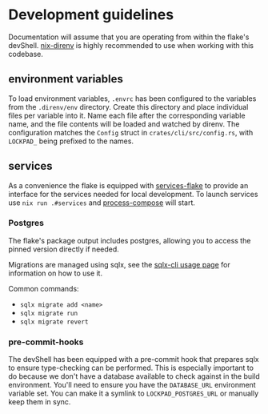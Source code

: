 # Development guidelines

Documentation will assume that you are operating from within the flake's devShell.
[nix-direnv](https://github.com/nix-community/nix-direnv) is highly recommended to use when working with this codebase.

## environment variables

To load environment variables, `.envrc` has been configured to the variables from the  `.direnv/env` directory.
Create this directory and place individual files per variable into it.
Name each file after the corresponding variable name, and the file contents will be loaded and watched by direnv.
The configuration matches the `Config` struct in `crates/cli/src/config.rs`, with `LOCKPAD_` being prefixed to the names.

## services

As a convenience the flake is equipped with [services-flake](https://github.com/justinrubek/services-flake) to provide an interface for the services needed for local development.
To launch services use `nix run .#services` and [process-compose](https://github.com/F1bonacc1/process-compose) will start.

### Postgres

The flake's package output includes postgres, allowing you to access the pinned version directly if needed.

Migrations are managed using sqlx, see the [sqlx-cli usage page](https://github.com/launchbadge/sqlx/blob/main/sqlx-cli/README.md#usage=) for information on how to use it.

Common commands:
- `sqlx migrate add <name>`
- `sqlx migrate run`
- `sqlx migrate revert`


### pre-commit-hooks

The devShell has been equipped with a pre-commit hook that prepares sqlx to ensure type-checking can be performed.
This is especially important to do because we don't have a database available to check against in the build environment.
You'll need to ensure you have the `DATABASE_URL` environment variable set. You can make it a symlink to `LOCKPAD_POSTGRES_URL` or manually keep them in sync.
